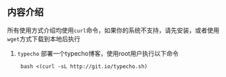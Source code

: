 ## 内容介绍

所有使用方式介绍均使用`curl`命令，如果你的系统不支持，请先安装，或者使用`wget`方式下载到本地后执行

1. `typecho`
   部署一个typecho博客，使用root用户执行以下命令
   ```shell
    bash <(curl -sL http://git.io/typecho.sh)
   ```
    
